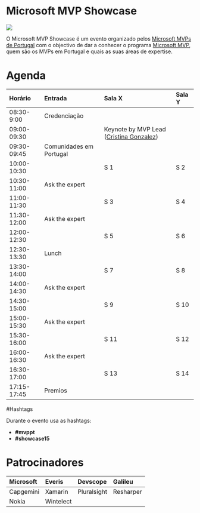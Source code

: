 # Microsoft MVP Showcase

<MTMarkdownOptions output='html4'>
	<a href="http://mvp.microsoft.com/"><img src="https://www.mvpaward.com/images/header_logo.png"/></a>
</MTMarkdownOptions>

O Microsoft MVP Showcase é um evento organizado pelos [Microsoft MVPs de Portugal](http://mvp.microsoft.com/en-US/search-mvp.aspx?lo=Portugal&sc=s) com o objectivo de dar a conhecer o programa [Microsoft MVP](http://mvp.microsoft.com/), quem são os MVPs em Portugal e quais as suas áreas de expertise. 

# Agenda



  **Horário** |  **Entrada** |  **Sala X**   | **Sala Y**   |
:---------- | :------------------------ | :------------------------ | :------------------------ | 
08:30-9:00 | Credenciação| | |
09:00-09:30	| |Keynote by MVP Lead ([Cristina Gonzalez](https://twitter.com/crisgherrero))||
09:30- 09:45  | Comunidades em Portugal ||
10:00-10:30	| |S 1|S 2|
10:30-11:00 | Ask the expert||
11:00-11:30	| |S 3|S 4|
11:30-12:00 |Ask the expert||
12:00-12:30	|| S 5|S 6|
12:30-13:30 |Lunch
13:30-14:00	 ||S 7|S 8|
14:00-14:30 |Ask the expert||
14:30-15:00	 ||S 9|S 10|
15:00-15:30 |Ask the expert||
15:30-16:00	||S 11|S 12|
16:00-16:30 |Ask the expert||
16:30-17:00	||S 13|S 14|
17:15-17:45	|Premios||

#Hashtags


Durante o evento usa as hashtags:

- **#mvppt** 
- **#showcase15**

# Patrocinadores

Microsoft | Everis | Devscope|  Galileu
:---------- | :------------------------ | :------------------------ | :------------------------ | 
Capgemini | Xamarin | Pluralsight| Resharper|
Nokia | Wintelect | ||
